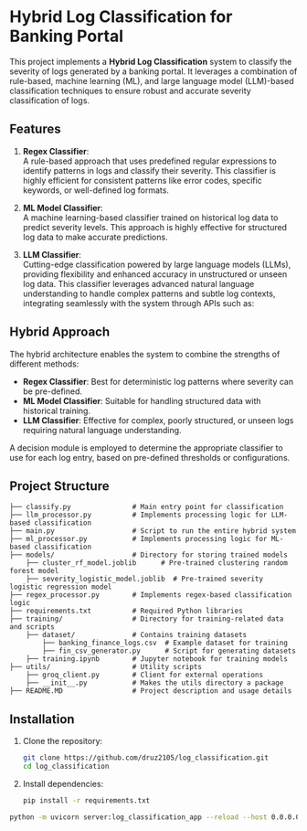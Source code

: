 # Hybrid Log Classification for Banking Portal

This project implements a **Hybrid Log Classification** system to classify the severity of logs generated by a banking
portal. It leverages a combination of rule-based, machine learning (ML), and large language model (LLM)-based
classification techniques to ensure robust and accurate severity classification of logs.

## Features

1. **Regex Classifier**:  
   A rule-based approach that uses predefined regular expressions to identify patterns in logs and classify their
   severity. This classifier is highly efficient for consistent patterns like error codes, specific keywords, or
   well-defined log formats.

2. **ML Model Classifier**:  
   A machine learning-based classifier trained on historical log data to predict severity levels. This approach is
   highly
   effective for structured log data to make
   accurate predictions.

3. **LLM Classifier**:  
   Cutting-edge classification powered by large language models (LLMs), providing flexibility and enhanced accuracy in
   unstructured or unseen log data. This classifier leverages advanced natural language understanding to handle complex
   patterns and subtle log contexts, integrating seamlessly with the system through APIs such as:


## Hybrid Approach

The hybrid architecture enables the system to combine the strengths of different methods:

- **Regex Classifier**: Best for deterministic log patterns where severity can be pre-defined.
- **ML Model Classifier**: Suitable for handling structured data with historical training.
- **LLM Classifier**: Effective for complex, poorly structured, or unseen logs requiring natural language understanding.

A decision module is employed to determine the appropriate classifier to use for each log entry, based on pre-defined
thresholds or configurations.

## Project Structure

    ├── classify.py               # Main entry point for classification
    ├── llm_processor.py          # Implements processing logic for LLM-based classification
    ├── main.py                   # Script to run the entire hybrid system
    ├── ml_processor.py           # Implements processing logic for ML-based classification
    ├── models/                   # Directory for storing trained models
        ├── cluster_rf_model.joblib      # Pre-trained clustering random forest model
        ├── severity_logistic_model.joblib  # Pre-trained severity logistic regression model
    ├── regex_processor.py        # Implements regex-based classification logic
    ├── requirements.txt          # Required Python libraries
    ├── training/                 # Directory for training-related data and scripts
        ├── dataset/              # Contains training datasets
            ├── banking_finance_logs.csv  # Example dataset for training
            ├── fin_csv_generator.py      # Script for generating datasets
        ├── training.ipynb        # Jupyter notebook for training models
    ├── utils/                    # Utility scripts
        ├── groq_client.py        # Client for external operations
        ├── __init__.py           # Makes the utils directory a package
    ├── README.MD                 # Project description and usage details

## Installation

1. Clone the repository:
   ```bash
   git clone https://github.com/druz2105/log_classification.git
   cd log_classification
   ```

2. Install dependencies:
   ```bash
   pip install -r requirements.txt
   ```

```bash
python -m uvicorn server:log_classification_app --reload --host 0.0.0.0 --port 3000 
```
